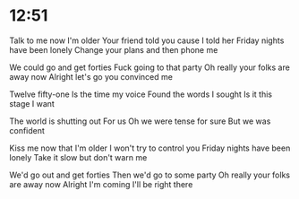 # 12:51

Talk to me now I'm older
Your friend told you cause I told her
Friday nights have been lonely
Change your plans and then phone me

We could go and get forties
Fuck going to that party
Oh really your folks are away now
Alright let's go you convinced me

Twelve fifty-one
Is the time my voice
Found the words I sought
Is it this stage I want

The world is shutting out
For us
Oh we were tense for sure
But we was confident

Kiss me now that I'm older
I won't try to control you
Friday nights have been lonely
Take it slow but don't warn me

We'd go out and get forties
Then we'd go to some party
Oh really your folks are away now
Alright I'm coming
I'll be right there
